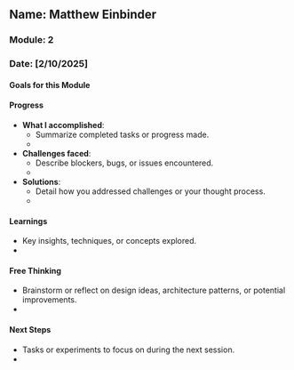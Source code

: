 <!-- Markdown Docs: https://docs.github.com/en/get-started/writing-on-github/getting-started-with-writing-and-formatting-on-github/basic-writing-and-formatting-syntax -->
## Name: Matthew Einbinder
### Module: 2

<!-- Repeat the below as needed-->
### Date: [2/10/2025]

#### Goals for this Module
<!-- Example Template (include the brackets to make a checklist, fill them in as appropriate
- [ ] Do my homework correctly
  [ ] Learn how a game is thought up fundamentally. 
-->

#### Progress
- **What I accomplished**:
  - Summarize completed tasks or progress made.
  - <!--I have completed my assignments and my case study work-->
- **Challenges faced**:
  - Describe blockers, bugs, or issues encountered.
  -  <!--I have forgotten how to change my orgin in VS Code-->
- **Solutions**:
  - Detail how you addressed challenges or your thought process.
  -  <!--I have chosen not to fix the VS Code issue and instead do my assignment within github-->

#### Learnings
- Key insights, techniques, or concepts explored.
-  <!--I have always been a fan of emergent gameplay and the golden rule of a game must be fun and exploring the topics around these have been enjoyable-->

#### Free Thinking
- Brainstorm or reflect on design ideas, architecture patterns, or potential improvements.
-  <!--I could improve my own knowledge by fixing my VS Code. I would also like to design a card game with more emgergent stratagies akin to Yu-Gi-Oh with less restrictions on a mana mechanic and more on allowing the cards to self regulate themselves-->


#### Next Steps
- Tasks or experiments to focus on during the next session.
-  <!--Fixing VS Code and protyping a card game with these mechanics-->
